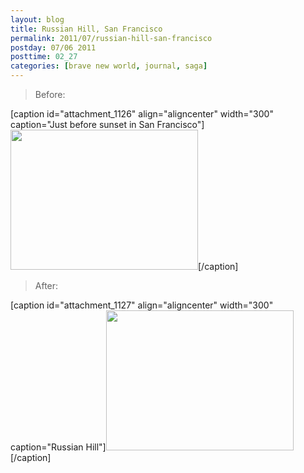 ```yaml
---
layout: blog
title: Russian Hill, San Francisco
permalink: 2011/07/russian-hill-san-francisco
postday: 07/06 2011
posttime: 02_27
categories: [brave new world, journal, saga]
---
```




<blockquote>Before:</blockquote>



[caption id="attachment_1126" align="aligncenter" width="300" caption="Just before sunset in San Francisco"]<a href="http://blog.kristeraxel.com/wp-content/uploads/2011/07/sunset2.jpeg"><img src="http://blog.kristeraxel.com/wp-content/uploads/2011/07/sunset2-300x224.jpg" alt="" title="sunset2" width="300" height="224" class="size-medium wp-image-1126" /></a>[/caption]




<blockquote>After:</blockquote>

[caption id="attachment_1127" align="aligncenter" width="300" caption="Russian Hill"]<a href="http://blog.kristeraxel.com/wp-content/uploads/2011/07/sunset.jpg"><img src="http://blog.kristeraxel.com/wp-content/uploads/2011/07/sunset-300x224.jpg" alt="" title="sunset" width="300" height="224" class="size-medium wp-image-1127" /></a>[/caption]
